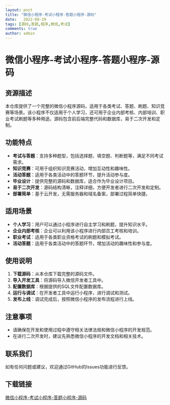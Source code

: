 ```yaml
---
layout: post
title: "微信小程序-考试小程序-答题小程序-源码"
date:   2022-08-29
tags: [源码,答题,程序,微信,考试]
comments: true
author: admin
---
```

# 微信小程序-考试小程序-答题小程序-源码

## 资源描述

本仓库提供了一个完整的微信小程序源码，适用于各类考试、答题、刷题、知识竞赛等场景。该小程序不仅适用于个人学习，还可用于企业内部考核、内部培训、职业考试刷题等多种用途。源码包含前后端完整代码和数据库，易于二次开发和定制。

## 功能特点

- **考试与答题**：支持多种题型，包括选择题、填空题、判断题等，满足不同考试需求。
- **知识竞赛**：可用于组织知识竞赛活动，增加互动性和趣味性。
- **活动答题**：适用于各类活动中的答题环节，提升活动参与度。
- **毕业设计**：提供完整的源码和数据库，适合作为毕业设计项目。
- **易于二次开发**：源码结构清晰，注释详细，方便开发者进行二次开发和定制。
- **部署简单**：基于云开发，无需服务器和域名备案，部署过程简单快捷。

## 适用场景

- **个人学习**：用户可以通过小程序进行自主学习和刷题，提升知识水平。
- **企业内部考核**：企业可以利用该小程序进行内部员工考核和培训。
- **职业考试**：适用于各类职业资格考试的刷题和模拟考试。
- **活动答题**：适用于各类活动中的答题环节，增加活动的趣味性和参与度。

## 使用说明

1. **下载源码**：从本仓库下载完整的源码文件。
2. **导入开发工具**：将源码导入微信开发者工具中。
3. **配置数据库**：根据提供的SQL文件配置数据库。
4. **运行与调试**：在开发者工具中运行小程序，进行调试和测试。
5. **发布上线**：调试完成后，按照微信小程序的发布流程进行上线。

## 注意事项

- 请确保在开发和使用过程中遵守相关法律法规和微信小程序的开发规范。
- 在进行二次开发时，建议先熟悉微信小程序的开发文档和相关技术。

## 联系我们

如有任何问题或建议，欢迎通过GitHub的Issues功能进行反馈。

## 下载链接

[微信小程序-考试小程序-答题小程序-源码](https://pan.quark.cn/s/616c5424ad76)